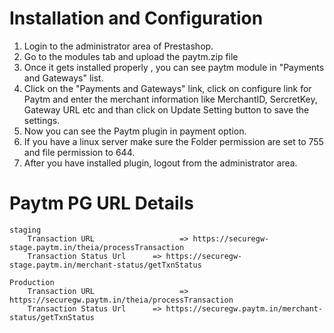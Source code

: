 # Installation and Configuration

 1. Login to the administrator area of Prestashop.
 2. Go to the modules tab and upload the paytm.zip file
 3. Once it gets installed properly , you can see paytm module in "Payments and Gateways" list. 
 4. Click on the "Payments and Gateways" link, click on configure link for Paytm and enter the merchant information like MerchantID, SercretKey, Gateway URL etc and than click on Update Setting button to save the settings.
 5. Now you can see the Paytm plugin in payment option.
 6. If you have a linux server make sure the Folder permission are set to 755 and file permission to 644.
 7. After you have installed plugin, logout from the administrator area.

# Paytm PG URL Details
	staging	
		Transaction URL 			      => https://securegw-stage.paytm.in/theia/processTransaction
		Transaction Status Url 		=> https://securegw-stage.paytm.in/merchant-status/getTxnStatus

	Production
		Transaction URL 			      => https://securegw.paytm.in/theia/processTransaction
		Transaction Status Url 		=> https://securegw.paytm.in/merchant-status/getTxnStatus
